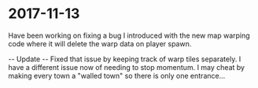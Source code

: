 # 2017-11-13

Have been working on fixing a bug I introduced with the new map warping code where it will delete the warp data on player spawn.

-- Update --
Fixed that issue by keeping track of warp tiles separately. I have a different issue now of needing to stop momentum. I may cheat
by making every town a "walled town" so there is only one entrance...
